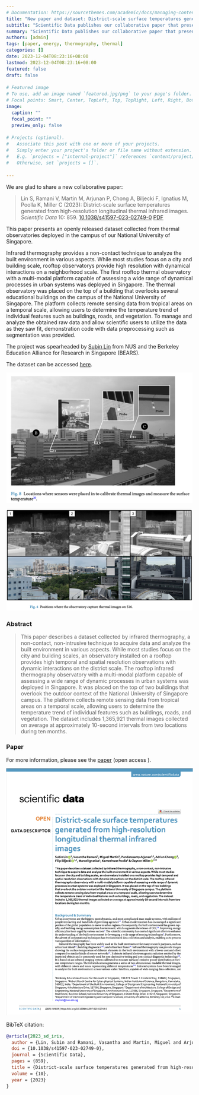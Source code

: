 ```yaml
---
# Documentation: https://sourcethemes.com/academic/docs/managing-content/
title: "New paper and dataset: District-scale surface temperatures generated from high-resolution longitudinal thermal infrared images"
subtitle: "Scientific Data publishes our collaborative paper that presents a new kind of an urban dataset."
summary: "Scientific Data publishes our collaborative paper that presents a new kind of an urban dataset."
authors: [admin]
tags: [paper, energy, thermography, thermal]
categories: []
date: 2023-12-04T08:23:16+08:00
lastmod: 2023-12-04T08:23:16+08:00
featured: false
draft: false

# Featured image
# To use, add an image named `featured.jpg/png` to your page's folder.
# Focal points: Smart, Center, TopLeft, Top, TopRight, Left, Right, BottomLeft, Bottom, BottomRight.
image:
  caption: ""
  focal_point: ""
  preview_only: false

# Projects (optional).
#   Associate this post with one or more of your projects.
#   Simply enter your project's folder or file name without extension.
#   E.g. `projects = ["internal-project"]` references `content/project/deep-learning/index.md`.
#   Otherwise, set `projects = []`.

---
```


We are glad to share a new collaborative paper:

> Lin S, Ramani V, Martin M, Arjunan P, Chong A, Biljecki F, Ignatius M, Poolla K, Miller C (2023): District-scale surface temperatures generated from high-resolution longitudinal thermal infrared images. _Scientific Data_ 10: 859. [<i class="ai ai-doi-square ai"></i> 10.1038/s41597-023-02749-0](https://doi.org/10.1038/s41597-023-02749-0) [<i class="far fa-file-pdf"></i> PDF](/publication/2023-sd-iris/2023-sd-iris.pdf)</i>  <i class="ai ai-open-access-square ai"></i>

This paper presents an openly released dataset collected from thermal observatories deployed in the campus of our National University of Singapore.

Infrared thermography provides a non-contact technique to analyze the built environment in various aspects. While most studies focus on a city and building scale, rooftop observatorys provide high resolution with dynamical interactions on a neighborhood scale. The first rooftop thermal observatory with a multi-modal platform capable of assessing a wide range of dynamical processes in urban systems was deployed in Singapore. The thermal observatory was placed on the top of a building that overlooks several educational buildings on the campus of the National University of Singapore. The platform collects remote sensing data from tropical areas on a temporal scale, allowing users to determine the temperature trend of individual features such as buildings, roads, and vegetation. To manage and analyze the obtained raw data and allow scientific users to utilize the data as they saw fit, demonstration code with data preprocessing such as segmentation was provided.

The project was spearheaded by [Subin Lin](https://sg.linkedin.com/in/subin-lin-81710b211) from NUS and the Berkeley Education Alliance for Research in Singapore (BEARS).

The dataset can be accessed [here](https://github.com/buds-lab/project-iris-dataset).

![](1.png)

![](2.png)


### Abstract

> This paper describes a dataset collected by infrared thermography, a non-contact, non-intrusive technique to acquire data and analyze the built environment in various aspects. While most studies focus on the city and building scales, an observatory installed on a rooftop provides high temporal and spatial resolution observations with dynamic interactions on the district scale. The rooftop infrared thermography observatory with a multi-modal platform capable of assessing a wide range of dynamic processes in urban systems was deployed in Singapore. It was placed on the top of two buildings that overlook the outdoor context of the National University of Singapore campus. The platform collects remote sensing data from tropical areas on a temporal scale, allowing users to determine the temperature trend of individual features such as buildings, roads, and vegetation. The dataset includes 1,365,921 thermal images collected on average at approximately 10-second intervals from two locations during ten months.

### Paper 

For more information, please see the [paper](/publication/2023-sd-iris/) (open access <i class="ai ai-open-access-square ai"></i>).

[![](page-one.png)](/publication/2023-sd-iris/)

BibTeX citation:
```bibtex
@article{2023_sd_iris,
  author = {Lin, Subin and Ramani, Vasantha and Martin, Miguel and Arjunan, Pandarasamy and Chong, Adrian and Biljecki, Filip and Ignatius, Marcel and Poolla, Kameshwar and Miller, Clayton},
  doi = {10.1038/s41597-023-02749-0},
  journal = {Scientific Data},
  pages = {859},
  title = {District-scale surface temperatures generated from high-resolution longitudinal thermal infrared images},
  volume = {10},
  year = {2023}
}
```
